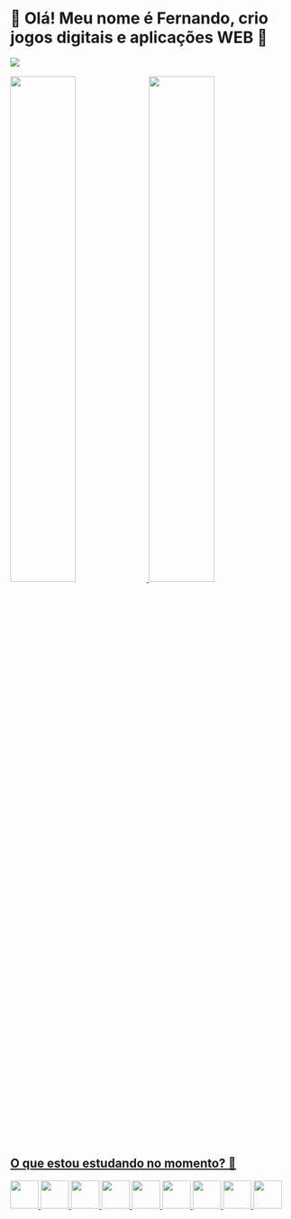 <h1> 👾 Olá! Meu nome é Fernando, crio jogos digitais e aplicações WEB 👾 </h1>

<div>
    <img src="https://media.discordapp.net/attachments/707610004118700042/946228264794460160/1_OF0xEMkWBv-69zvmNs6RDQ.gif?width=1200&height=525">
  </div>
  <br>
<div >
  <a href="https://beacons.ai/Fernandoenq"/>
  <img width="48%" src="https://github-readme-stats.vercel.app/api?username=Fernandoenq&show_icons=true&theme=github_dark&include_allcommits=true">
  <img height="48%" src="https://github-readme-stats.vercel.app/api/top-langs/?username=Fernandoenq&layout=compact&langs_count=7&theme=black">
</div>


<div>
  <br>
  <h2>O que estou estudando no momento? 🤔 </h2>
  <img height="50em" src="https://cdn.jsdelivr.net/gh/devicons/devicon/icons/css3/css3-original.svg" />
  <img height="50em" src="https://cdn.jsdelivr.net/gh/devicons/devicon/icons/html5/html5-original.svg" />
  <img height="50em" src="https://cdn.jsdelivr.net/gh/devicons/devicon/icons/javascript/javascript-original.svg" />
  <img height="50em" src="https://cdn.jsdelivr.net/gh/devicons/devicon/icons/nodejs/nodejs-plain.svg" />
  <img height="50em" src="https://cdn.jsdelivr.net/gh/devicons/devicon/icons/java/java-original-wordmark.svg" />
  <img height="50em" src="https://cdn.jsdelivr.net/gh/devicons/devicon/icons/linux/linux-original.svg" />
  <img height="50em" src="https://cdn.jsdelivr.net/gh/devicons/devicon/icons/mysql/mysql-original-wordmark.svg" />
  <img height="50em" src="https://cdn.jsdelivr.net/gh/devicons/devicon/icons/react/react-original.svg" />
  <img height="50em"src="https://cdn.jsdelivr.net/gh/devicons/devicon/icons/figma/figma-original.svg" />
</div>
